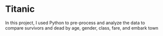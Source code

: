 # Titanic
In this project, I used Python to pre-process and analyze the data 
to compare survivors and dead by age, gender, class, fare, and embark town
